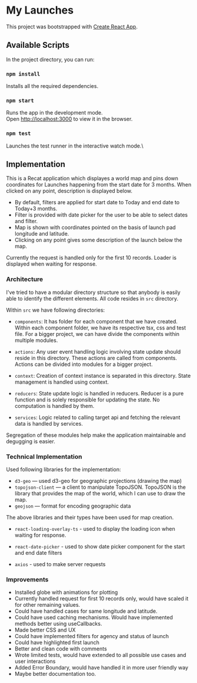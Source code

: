 # My Launches

This project was bootstrapped with [Create React App](https://github.com/facebook/create-react-app).

## Available Scripts

In the project directory, you can run:

### `npm install`

Installs all the required dependencies.

### `npm start`

Runs the app in the development mode.\
Open [http://localhost:3000](http://localhost:3000) to view it in the browser.

### `npm test`

Launches the test runner in the interactive watch mode.\

## Implementation

This is a Recat application which displayes a world map and pins down coordinates for Launches happening from the start date for 3 months. When clicked on any point, description is displayed below.

- By default, filters are applied for start date to Today and end date to Today+3 months.
- Filter is provided with date picker for the user to be able to select dates and filter.
- Map is shown with coordinates pointed on the basis of launch pad longitude and latitude.
- Clicking on any point gives some description of the launch below the map.

Currently the request is handled only for the first 10 records.
Loader is displayed when waiting for response.

### Architecture

I've tried to have a modular directory structure so that anybody is easily able to identify the different elements. All code resides in `src` directory.

Within `src` we have following directories:

- `components`: It has folder for each component that we have created. Within each component folder, we have its respective tsx, css and test file. For a bigger project, we can have divide the components within multiple modules.

- `actions`: Any user event handling logic involving state update should reside in this directory. These actions are called from components. Actions can be divided into modules for a bigger project.

- `context`: Creation of context instance is separated in this directory. State management is handled using context.

- `reducers`: State update logic is handled in reducers. Reducer is a pure function and is solely responsible for updating the state. No computation is handled by them.

- `services`: Logic related to calling target api and fetching the relevant data is handled by services.

Segregation of these modules help make the application maintainable and degugging is easier.

### Technical Implementation

Used following libraries for the implementation:

- `d3-geo` — used d3-geo for geographic projections (drawing the map) 
- `topojson-client` — a client to manipulate TopoJSON. TopoJSON is the library that provides the map of the world, which I can use to draw the map. 
- `geojson` — format for encoding geographic data 

The above libraries and their types have been used for map creation.

- `react-loading-overlay-ts` - used to display the loading icon when waiting for response.

- `react-date-picker` - used to show date picker component for the start and end date filters

- `axios` - used to make server requests

### Improvements

- Installed globe with animations for plotting
- Currently handled request for first 10 records only, would have scaled it for other remaining values.
- Could have handled cases for same longitude and latitude.
- Could have used caching mechanisms. Would have implemented methods better using useCallbacks.
- Made better CSS and UX
- Could have implemented filters for agency and status of launch
- Could have highlighted first launch
- Better and clean code with comments
- Wrote limited tests, would have extended to all possible use cases and user interactions
- Added Error Boundary, would have handled it in more user friendly way
- Maybe better documentation too.